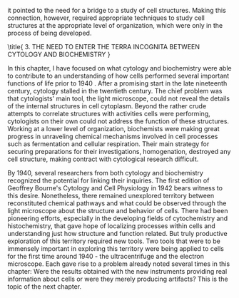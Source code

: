 it pointed to the need for a bridge to a study of cell structures. Making this connection, however, required appropriate techniques to study cell structures at the appropriate level of organization, which were only in the process of being developed.

\title{
3. THE NEED TO ENTER THE TERRA INCOGNITA BETWEEN CYTOLOGY AND BIOCHEMISTRY
}

In this chapter, I have focused on what cytology and biochemistry were able to contribute to an understanding of how cells performed several important functions of life prior to 1940 . After a promising start in the late nineteenth century, cytology stalled in the twentieth century. The chief problem was that cytologists' main tool, the light microscope, could not reveal the details of the internal structures in cell cytoplasm. Beyond the rather crude attempts to correlate structures with activities cells were performing, cytologists on their own could not address the function of these structures. Working at a lower level of organization, biochemists were making great progress in unraveling chemical mechanisms involved in cell processes such as fermentation and cellular respiration. Their main strategy for securing preparations for their investigations, homogenation, destroyed any cell structure, making contract with cytological research difficult.

By 1940, several researchers from both cytology and biochemistry recognized the potential for linking their inquiries. The first edition of Geoffrey Bourne's Cytology and Cell Physiology in 1942 bears witness to this desire. Nonetheless, there remained unexplored territory between reconstituted chemical pathways and what could be observed through the light microscope about the structure and behavior of cells. There had been pioneering efforts, especially in the developing fields of cytochemistry and histochemistry, that gave hope of localizing processes within cells and understanding just how structure and function related. But truly productive exploration of this territory required new tools. Two tools that were to be immensely important in exploring this territory were being applied to cells for the first time around 1940 - the ultracentrifuge and the electron microscope. Each gave rise to a problem already noted several times in this chapter: Were the results obtained with the new instruments providing real information about cells or were they merely producing artifacts? This is the topic of the next chapter.
